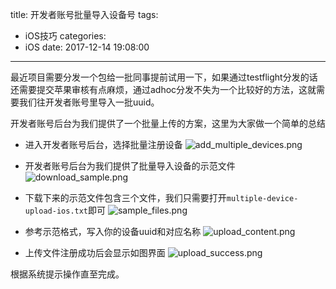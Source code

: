 title: 开发者账号批量导入设备号
tags:
  - iOS技巧
categories:
  - iOS
date: 2017-12-14 19:08:00
---

最近项目需要分发一个包给一批同事提前试用一下，如果通过testflight分发的话还需要提交苹果审核有点麻烦，通过adhoc分发不失为一个比较好的方法，这就需要我们往开发者账号里导入一批uuid。

开发者账号后台为我们提供了一个批量上传的方案，这里为大家做一个简单的总结

- 进入开发者账号后台，选择批量注册设备
![add_multiple_devices.png](http://upload-images.jianshu.io/upload_images/1479547-6b88a99ac4141fae.png?imageMogr2/auto-orient/strip%7CimageView2/2/w/1240)

- 开发者账号后台为我们提供了批量导入设备的示范文件
![download_sample.png](http://upload-images.jianshu.io/upload_images/1479547-38501221b45b8119.png?imageMogr2/auto-orient/strip%7CimageView2/2/w/1240)

- 下载下来的示范文件包含三个文件，我们只需要打开`multiple-device-upload-ios.txt`即可
![sample_files.png](http://upload-images.jianshu.io/upload_images/1479547-204b3479d305cf36.png?imageMogr2/auto-orient/strip%7CimageView2/2/w/1240)

- 参考示范格式，写入你的设备uuid和对应名称
![upload_content.png](http://upload-images.jianshu.io/upload_images/1479547-a4b3d661fa8d62de.png?imageMogr2/auto-orient/strip%7CimageView2/2/w/1240)

- 上传文件注册成功后会显示如图界面
![upload_success.png](http://upload-images.jianshu.io/upload_images/1479547-d2791809b4e981d9.png?imageMogr2/auto-orient/strip%7CimageView2/2/w/1240)

根据系统提示操作直至完成。